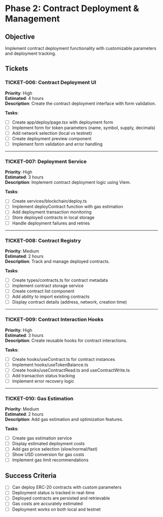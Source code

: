 # Phase 2: Contract Deployment & Management

## Objective
Implement contract deployment functionality with customizable parameters and deployment tracking.

## Tickets

### TICKET-006: Contract Deployment UI
**Priority**: High  
**Estimated**: 4 hours  
**Description**: Create the contract deployment interface with form validation.

**Tasks**:
- [ ] Create app/deploy/page.tsx with deployment form
- [ ] Implement form for token parameters (name, symbol, supply, decimals)
- [ ] Add network selection (local vs testnet)
- [ ] Create deployment preview component
- [ ] Implement form validation and error handling

---

### TICKET-007: Deployment Service
**Priority**: High  
**Estimated**: 3 hours  
**Description**: Implement contract deployment logic using Viem.

**Tasks**:
- [ ] Create services/blockchain/deploy.ts
- [ ] Implement deployContract function with gas estimation
- [ ] Add deployment transaction monitoring
- [ ] Store deployed contracts in local storage
- [ ] Handle deployment failures and retries

---

### TICKET-008: Contract Registry
**Priority**: Medium  
**Estimated**: 2 hours  
**Description**: Track and manage deployed contracts.

**Tasks**:
- [ ] Create types/contracts.ts for contract metadata
- [ ] Implement contract storage service
- [ ] Create contract list component
- [ ] Add ability to import existing contracts
- [ ] Display contract details (address, network, creation time)

---

### TICKET-009: Contract Interaction Hooks
**Priority**: High  
**Estimated**: 3 hours  
**Description**: Create reusable hooks for contract interactions.

**Tasks**:
- [ ] Create hooks/useContract.ts for contract instances
- [ ] Implement hooks/useTokenBalance.ts
- [ ] Create hooks/useContractRead.ts and useContractWrite.ts
- [ ] Add transaction status tracking
- [ ] Implement error recovery logic

---

### TICKET-010: Gas Estimation
**Priority**: Medium  
**Estimated**: 2 hours  
**Description**: Add gas estimation and optimization features.

**Tasks**:
- [ ] Create gas estimation service
- [ ] Display estimated deployment costs
- [ ] Add gas price selection (slow/normal/fast)
- [ ] Show USD conversion for gas costs
- [ ] Implement gas limit recommendations

## Success Criteria
- [ ] Can deploy ERC-20 contracts with custom parameters
- [ ] Deployment status is tracked in real-time
- [ ] Deployed contracts are persisted and retrievable
- [ ] Gas costs are accurately estimated
- [ ] Deployment works on both local and testnet